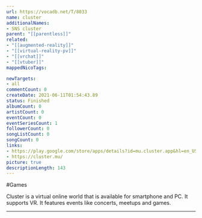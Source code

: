```yaml
---
url: https://vocadb.net/T/8033
name: cluster
additionalNames: 
- SNS cluster
parent: "[[parentless]]"
related:
- "[[augmented-reality]]"
- "[[virtual-reality-pv]]"
- "[[vrchat]]"
- "[[vtuber]]"
mappedNicoTags:

newTargets:
- all
commentCount: 0
createDate: 2021-06-11T01:54:43.89
status: Finished
albumCount: 0
artistCount: 0
eventCount: 0
eventSeriesCount: 1
followerCount: 0
songListCount: 0
songCount: 0
links: 
- https://play.google.com/store/apps/details?id=mu.cluster.app&hl=en_US&gl=US
- https://cluster.mu/
picture: true
descriptionLength: 143
---
```


#Games

Cluster is a virtual online world that is available for smartphone and PC. It supports VR.
It features events like concerts, meetups and games.

---

